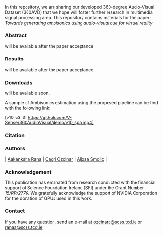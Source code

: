 In this repository, we are sharing our developed 360-degree Audio-Visual Dataset (360AVD) that we hope will foster further research in multimedia signal processing area. This repository contains materials for the paper: *Towards generating ambisonics using audio-visual cue for virtual reality*

### Abstract
will be available after the paper acceptance
### Results
will be available after the paper acceptance

### Downloads
will be available soon.

A sample of Ambisonics estimation using the proposed pipeline can be find with the following link:

[v10_c3_3][https://github.com/V-Sense/360AudioVisual/demo/v10_spa.mp4]

### Citation

### Authors

| [Aakanksha Rana][Aakanksha-web] | [Cagri Ozcinar][CagriOzcinar-web] | [Aljosa Smolic][AljosaSmolic-web] |

[Aakanksha-web]: (https://v-sense.scss.tcd.ie/?profile=template_profile)

[CagriOzcinar-web]: (https://www.scss.tcd.ie/~ozcinarc/)

[AljosaSmolic-web]: (https://v-sense.scss.tcd.ie/?profile=prof-aljosa-smolic-2)

### Acknowledgement

This publication has emanated from research conducted with the financial support of Science Foundation Ireland (SFI) under the Grant Number *15/RP/2776*. We gratefully acknowledge the support of NVIDIA Corporation for the donation of GPUs used in this work.

### Contact

If you have any question, send an e-mail at [ozcinarc@scss.tcd.ie]() or [ranaa@scss.tcd.ie]()
